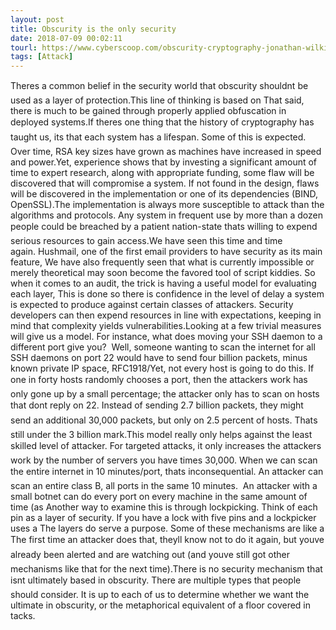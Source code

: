 ```yaml
---
layout: post
title: Obscurity is the only security
date: 2018-07-09 00:02:11
tourl: https://www.cyberscoop.com/obscurity-cryptography-jonathan-wilkins-op-ed/?category_news=technology
tags: [Attack]
---
```

Theres a common belief in the security world that obscurity shouldnt be used as a layer of protection.This line of thinking is based on That said, there is much to be gained through properly applied obfuscation in deployed systems.If theres one thing that the history of cryptography has taught us, its that each system has a lifespan. Some of this is expected. Over time, RSA key sizes have grown as machines have increased in speed and power.Yet, experience shows that by investing a significant amount of time to expert research, along with appropriate funding, some flaw will be discovered that will compromise a system. If not found in the design, flaws will be discovered in the implementation or one of its dependencies (BIND, OpenSSL).The implementation is always more susceptible to attack than the algorithms and protocols. Any system in frequent use by more than a dozen people could be breached by a patient nation-state thats willing to expend serious resources to gain access.We have seen this time and time again. Hushmail, one of the first email providers to have security as its main feature, We have also frequently seen that what is currently impossible or merely theoretical may soon become the favored tool of script kiddies. So when it comes to an audit, the trick is having a useful model for evaluating each layer, This is done so there is confidence in the level of delay a system is expected to produce against certain classes of attackers. Security developers can then expend resources in line with expectations, keeping in mind that complexity yields vulnerabilities.Looking at a few trivial measures will give us a model. For instance, what does moving your SSH daemon to a different port give you?  Well, someone wanting to scan the internet for all SSH daemons on port 22 would have to send four billion packets, minus known private IP space, RFC1918/Yet, not every host is going to do this. If one in forty hosts randomly chooses a port, then the attackers work has only gone up by a small percentage; the attacker only has to scan on hosts that dont reply on 22. Instead of sending 2.7 billion packets, they might send an additional 30,000 packets, but only on 2.5 percent of hosts. Thats still under the 3 billion mark.This model really only helps against the least skilled level of attacker. For targeted attacks, it only increases the attackers work by the number of servers you have times 30,000. When we can scan the entire internet in 10 minutes/port, thats inconsequential. An attacker can scan an entire class B, all ports in the same 10 minutes.  An attacker with a small botnet can do every port on every machine in the same amount of time (as Another way to examine this is through lockpicking. Think of each pin as a layer of security. If you have a lock with five pins and a lockpicker uses a The layers do serve a purpose. Some of these mechanisms are like a The first time an attacker does that, theyll know not to do it again, but youve already been alerted and are watching out (and youve still got other mechanisms like that for the next time).There is no security mechanism that isnt ultimately based in obscurity. There are multiple types that people should consider. It is up to each of us to determine whether we want the ultimate in obscurity, or the metaphorical equivalent of a floor covered in tacks.